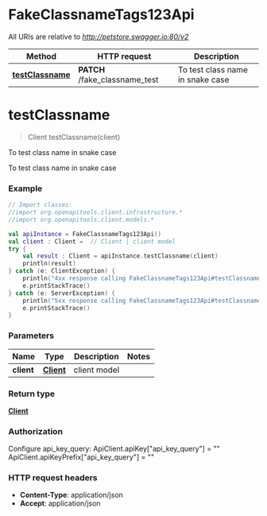 # FakeClassnameTags123Api

All URIs are relative to *http://petstore.swagger.io:80/v2*

Method | HTTP request | Description
------------- | ------------- | -------------
[**testClassname**](FakeClassnameTags123Api.md#testClassname) | **PATCH** /fake_classname_test | To test class name in snake case


<a name="testClassname"></a>
# **testClassname**
> Client testClassname(client)

To test class name in snake case

To test class name in snake case

### Example
```kotlin
// Import classes:
//import org.openapitools.client.infrastructure.*
//import org.openapitools.client.models.*

val apiInstance = FakeClassnameTags123Api()
val client : Client =  // Client | client model
try {
    val result : Client = apiInstance.testClassname(client)
    println(result)
} catch (e: ClientException) {
    println("4xx response calling FakeClassnameTags123Api#testClassname")
    e.printStackTrace()
} catch (e: ServerException) {
    println("5xx response calling FakeClassnameTags123Api#testClassname")
    e.printStackTrace()
}
```

### Parameters

Name | Type | Description  | Notes
------------- | ------------- | ------------- | -------------
 **client** | [**Client**](Client.md)| client model |

### Return type

[**Client**](Client.md)

### Authorization


Configure api_key_query:
    ApiClient.apiKey["api_key_query"] = ""
    ApiClient.apiKeyPrefix["api_key_query"] = ""

### HTTP request headers

 - **Content-Type**: application/json
 - **Accept**: application/json

